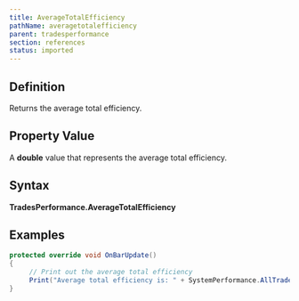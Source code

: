 ```yaml
---
title: AverageTotalEfficiency
pathName: averagetotalefficiency
parent: tradesperformance
section: references
status: imported
---
```


## Definition

Returns the average total efficiency.

## Property Value

A **double** value that represents the average total efficiency.

## Syntax

**TradesPerformance.AverageTotalEfficiency**

## Examples

```csharp
protected override void OnBarUpdate()
{
     // Print out the average total efficiency
     Print("Average total efficiency is: " + SystemPerformance.AllTrades.TradesPerformance.AverageTotalEfficiency);
}
```

